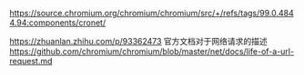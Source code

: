 

https://source.chromium.org/chromium/chromium/src/+/refs/tags/99.0.4844.94:components/cronet/

https://zhuanlan.zhihu.com/p/93362473
官方文档对于网络请求的描述
https://github.com/chromium/chromium/blob/master/net/docs/life-of-a-url-request.md